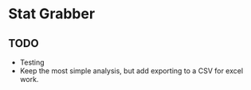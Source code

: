 # Stat Grabber

## TODO
- Testing
- Keep the most simple analysis, but add exporting to a CSV for excel work.
